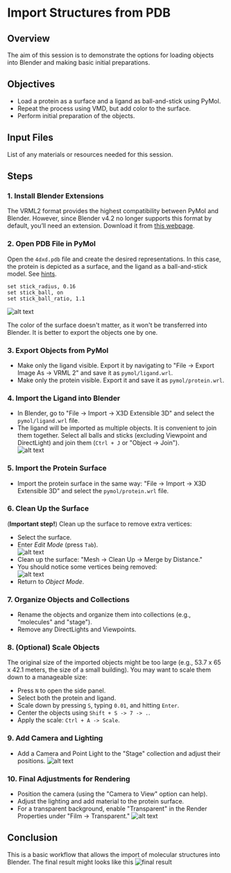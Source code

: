 # Import Structures from PDB

## Overview
The aim of this session is to demonstrate the options for loading objects into Blender and making basic initial preparations.

## Objectives
- Load a protein as a surface and a ligand as ball-and-stick using PyMol.
- Repeat the process using VMD, but add color to the surface.
- Perform initial preparation of the objects.

## Input Files
List of any materials or resources needed for this session.

## Steps

### 1. Install Blender Extensions
The VRML2 format provides the highest compatibility between PyMol and Blender. However, since Blender v4.2 no longer supports this format by default, you’ll need an extension. Download it from [this webpage](https://extensions.blender.org/add-ons/web3d-x3d-vrml2-format/).

### 2. Open PDB File in PyMol
Open the `4dxd.pdb` file and create the desired representations. In this case, the protein is depicted as a surface, and the ligand as a ball-and-stick model. See [hints](./s1_hints.md).

```
set stick_radius, 0.16
set stick_ball, on
set stick_ball_ratio, 1.1
```
![alt text](image.png)

The color of the surface doesn't matter, as it won't be transferred into Blender. It is better to export the objects one by one.

### 3. Export Objects from PyMol
- Make only the ligand visible. Export it by navigating to "File -> Export Image As -> VRML 2" and save it as `pymol/ligand.wrl`.
- Make only the protein visible. Export it and save it as `pymol/protein.wrl`.

### 4. Import the Ligand into Blender
- In Blender, go to "File -> Import -> X3D Extensible 3D" and select the `pymol/ligand.wrl` file.
- The ligand will be imported as multiple objects. It is convenient to join them together. Select all balls and sticks (excluding Viewpoint and DirectLight) and join them (`Ctrl + J` or "Object -> Join").  
  ![alt text](image-5.png)

### 5. Import the Protein Surface
- Import the protein surface in the same way: "File -> Import -> X3D Extensible 3D" and select the `pymol/protein.wrl` file.

### 6. Clean Up the Surface
(**Important step!**) Clean up the surface to remove extra vertices:
- Select the surface.
- Enter *Edit Mode* (press `Tab`).  
  ![alt text](image-2.png)
- Clean up the surface: "Mesh -> Clean Up -> Merge by Distance."
- You should notice some vertices being removed:  
  ![alt text](image-3.png)
- Return to *Object Mode*.

### 7. Organize Objects and Collections
- Rename the objects and organize them into collections (e.g., "molecules" and "stage").
- Remove any DirectLights and Viewpoints.

### 8. (Optional) Scale Objects
The original size of the imported objects might be too large (e.g., 53.7 x 65 x 42.1 meters, the size of a small building). You may want to scale them down to a manageable size:
- Press `N` to open the side panel.
- Select both the protein and ligand.
- Scale down by pressing `S`, typing `0.01`, and hitting `Enter`.
- Center the objects using `Shift + S -> 7 -> .`.
- Apply the scale: `Ctrl + A -> Scale`.

### 9. Add Camera and Lighting
- Add a Camera and Point Light to the "Stage" collection and adjust their positions.
  ![alt text](image-1.png)

### 10. Final Adjustments for Rendering
- Position the camera (using the "Camera to View" option can help).
- Adjust the lighting and add material to the protein surface.
- For a transparent background, enable "Transparent" in the Render Properties under "Film -> Transparent."
  ![alt text](image-6.png)

## Conclusion
This is a basic workflow that allows the import of molecular structures into Blender.
The final result might looks like this ![final result](S1.png)